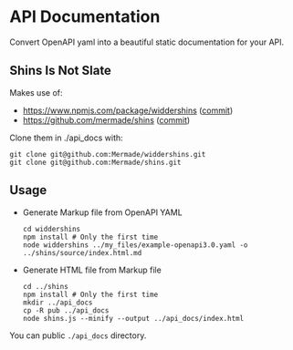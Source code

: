 # API Documentation

Convert OpenAPI yaml into a beautiful static documentation for your API.

## Shins Is Not Slate

Makes use of:
* https://www.npmjs.com/package/widdershins ([commit](https://github.com/Mermade/widdershins/commit/7144a4d05d736aa89379ea5c42f4ef0c0f7f6c64))
* https://github.com/mermade/shins ([commit](https://github.com/Mermade/shins/commit/ac1d5c836adb4218fc7112fd71731bb7d7a2fe51))

Clone them in ./api_docs with:
```
git clone git@github.com:Mermade/widdershins.git
git clone git@github.com:Mermade/shins.git
```

## Usage

* Generate Markup file from OpenAPI YAML
  ```
  cd widdershins
  npm install # Only the first time
  node widdershins ../my_files/example-openapi3.0.yaml -o ../shins/source/index.html.md
  ```
* Generate HTML file from Markup file
  ```
  cd ../shins
  npm install # Only the first time
  mkdir ../api_docs
  cp -R pub ../api_docs
  node shins.js --minify --output ../api_docs/index.html
  ```

You can public `./api_docs` directory.
